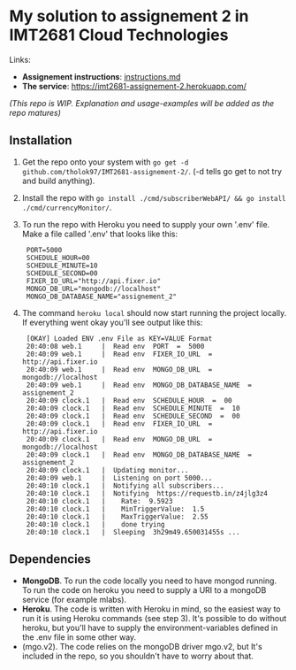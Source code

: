 # My solution to assignement 2 in IMT2681 Cloud Technologies

Links:

* **Assignement instructions**: [instructions.md](./instructions.md)
* **The service**: <https://imt2681-assignement-2.herokuapp.com/>

*(This repo is WIP. Explanation and usage-examples will be added as the repo matures)*

## Installation

1. Get the repo onto your system with `go get -d github.com/tholok97/IMT2681-assignement-2/`. (-d tells go get to not try and build anything).
2. Install the repo with `go install ./cmd/subscriberWebAPI/ && go install ./cmd/currencyMonitor/`.
3. To run the repo with Heroku you need to supply your own '.env' file. Make a file called '.env' that looks like this: 

        PORT=5000
        SCHEDULE_HOUR=00
        SCHEDULE_MINUTE=10
        SCHEDULE_SECOND=00
        FIXER_IO_URL="http://api.fixer.io"
        MONGO_DB_URL="mongodb://localhost"
        MONGO_DB_DATABASE_NAME="assignement_2"
        
4. The command `heroku local` should now start running the project locally. If everything went okay you'll see output like this: 

        [OKAY] Loaded ENV .env File as KEY=VALUE Format
        20:40:08 web.1     |  Read env  PORT  =  5000
        20:40:09 web.1     |  Read env  FIXER_IO_URL  =  http://api.fixer.io
        20:40:09 web.1     |  Read env  MONGO_DB_URL  =  mongodb://localhost
        20:40:09 web.1     |  Read env  MONGO_DB_DATABASE_NAME  =  assignement_2
        20:40:09 clock.1   |  Read env  SCHEDULE_HOUR  =  00
        20:40:09 clock.1   |  Read env  SCHEDULE_MINUTE  =  10
        20:40:09 clock.1   |  Read env  SCHEDULE_SECOND  =  00
        20:40:09 clock.1   |  Read env  FIXER_IO_URL  =  http://api.fixer.io
        20:40:09 clock.1   |  Read env  MONGO_DB_URL  =  mongodb://localhost
        20:40:09 clock.1   |  Read env  MONGO_DB_DATABASE_NAME  =  assignement_2
        20:40:09 clock.1   |  Updating monitor...
        20:40:09 web.1     |  Listening on port 5000...
        20:40:10 clock.1   |  Notifying all subscribers...
        20:40:10 clock.1   |  Notifying  https://requestb.in/z4jlg3z4
        20:40:10 clock.1   |    Rate:  9.5923
        20:40:10 clock.1   |    MinTriggerValue:  1.5
        20:40:10 clock.1   |    MaxTriggerValue:  2.55
        20:40:10 clock.1   |    done trying
        20:40:10 clock.1   |  Sleeping  3h29m49.650031455s ...

## Dependencies

* **MongoDB**. To run the code locally you need to have mongod running. To run the code on heroku you need to supply a URI to a mongoDB service (for example mlabs).
* **Heroku**. The code is written with Heroku in mind, so the easiest way to run it is using Heroku commands (see step 3). It's possible to do without heroku, but you'll have to supply the environment-variables defined in the .env file in some other way.
* (mgo.v2). The code relies on the mongoDB driver mgo.v2, but It's included in the repo, so you shouldn't have to worry about that.
